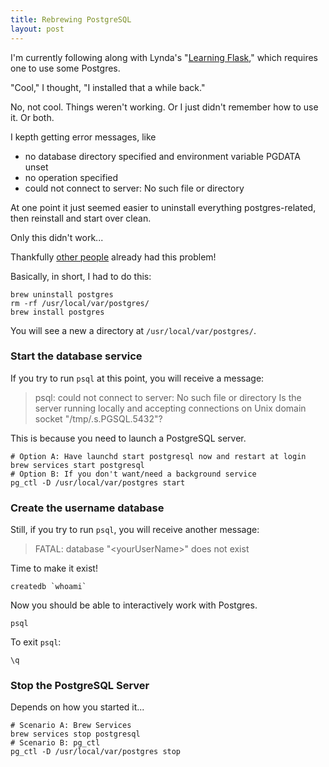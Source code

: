 ```yaml
---
title: Rebrewing PostgreSQL
layout: post
---
```


I'm currently following along with Lynda's 
"[Learning Flask](https://www.lynda.com/Flask-tutorials/Learning-Flask/521231-2.html)," which
requires one to use some Postgres.

"Cool," I thought, "I installed that a while back."

No, not cool. Things weren't working. Or I just didn't remember how to use it. Or both.

I kepth getting error messages, like
* no database directory specified and environment variable PGDATA unset
* no operation specified
* could not connect to server: No such file or directory

At one point it just seemed easier to uninstall everything postgres-related, then reinstall and
start over clean.

Only this didn't work...

Thankfully [other people](https://stackoverflow.com/questions/27700596/homebrew-postgres-broken) already had this problem!

Basically, in short, I had to do this:
```
brew uninstall postgres
rm -rf /usr/local/var/postgres/
brew install postgres
```

You will see a new a directory at `/usr/local/var/postgres/`.


### Start the database service
If you try to run `psql` at this point, you will receive a message:
> psql: could not connect to server: No such file or directory
>	Is the server running locally and accepting
>	connections on Unix domain socket "/tmp/.s.PGSQL.5432"?

This is because you need to launch a PostgreSQL server.

```
# Option A: Have launchd start postgresql now and restart at login
brew services start postgresql
# Option B: If you don't want/need a background service
pg_ctl -D /usr/local/var/postgres start
```

### Create the username database
Still, if you try to run `psql`, you will receive another message:
> FATAL:  database "\<yourUserName\>" does not exist

Time to make it exist!

```
createdb `whoami`
```

Now you should be able to interactively work with Postgres. 
```
psql
```

To exit `psql`:
```
\q
```

### Stop the PostgreSQL Server
Depends on how you started it...

```
# Scenario A: Brew Services
brew services stop postgresql
# Scenario B: pg_ctl
pg_ctl -D /usr/local/var/postgres stop
```

